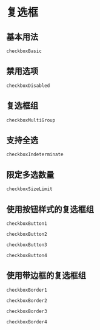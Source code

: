 # 复选框
## 基本用法
```widget
checkboxBasic
```

## 禁用选项
```widget
checkboxDisabled
```

## 复选框组
```widget
checkboxMultiGroup
```

## 支持全选
```widget
checkboxIndeterminate
```

## 限定多选数量
```widget
checkboxSizeLimit
```

## 使用按钮样式的复选框组
```widget
checkboxButton1
```
```widget
checkboxButton2
```
```widget
checkboxButton3
```
```widget
checkboxButton4
```

## 使用带边框的复选框组
```widget
checkboxBorder1
```
```widget
checkboxBorder2
```
```widget
checkboxBorder3
```
```widget
checkboxBorder4
```
